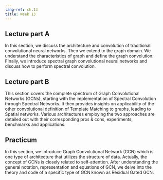```yaml
---
lang-ref: ch.13
title: Week 13
---
```


## Lecture part A
In this section, we discuss the architecture and convolution of traditional convolutional neural networks. Then we extend to the graph domain. We understand the characteristics of graph and define the graph convolution. Finally, we introduce spectral graph convolutional neural networks and discuss how to perform spectral convolution.

## Lecture part B
This section covers the complete spectrum of Graph Convolutional Networks (GCNs), starting with the implementation of Spectral Convolution through Spectral Networks. It then provides insights on applicability of the other convolutional definition of Template Matching to graphs, leading to Spatial networks. Various architectures employing the two approaches are detailed out with their corresponding pros & cons, experiments, benchmarks and applications.

## Practicum
In this section, we introduce Graph Convolutional Network (GCN) which is one type of architecture that utilizes the structure of data.  Actually, the concept of GCNs is closely related to self-attention. After understanding the general notation, representation and equations of GCN, we delve into the theory and code of a specific type of GCN known as Residual Gated GCN.